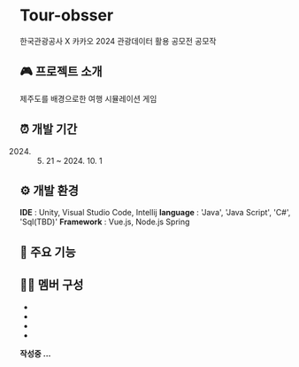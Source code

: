 # Tour-obsser
한국관광공사 X 카카오 2024 관광데이터 활용 공모전 공모작


## 🎮 프로젝트 소개
제주도를 배경으로한 여행 시뮬레이션 게임


## ⏰ 개발 기간
2024. 5. 21 ~ 2024. 10. 1

     
## ⚙️ 개발 환경
**IDE** : Unity, Visual Studio Code, Intellij
**language** : 'Java', 'Java Script', 'C#', 'Sql(TBD)'
**Framework** : Vue.js, Node.js Spring


## 📌 주요 기능


## 🧑‍💻 멤버 구성
-
-
-
-

 **작성중 ...**
 
<!---
Gyu-me/Gyu-me is a ✨ special ✨ repository because its `README.md` (this file) appears on your GitHub profile.
You can click the Preview link to take a look at your changes.
--->
